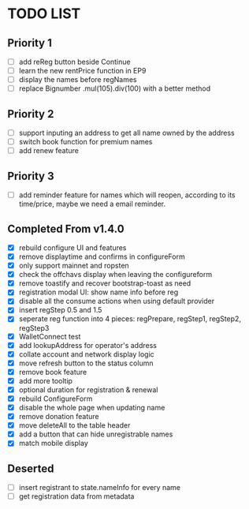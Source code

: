 # TODO LIST

## Priority 1

- [ ] add reReg button beside Continue
- [ ] learn the new rentPrice function in EP9
- [ ] display the names before regNames
- [ ] replace Bignumber .mul(105).div(100) with a better method

## Priority 2

- [ ] support inputing an address to get all name owned by the address
- [ ] switch book function for premium names
- [ ] add renew feature

## Priority 3

- [ ] add reminder feature for names which will reopen, according to its time/price, maybe we need a email reminder.

## Completed From v1.4.0

- [x] rebuild configure UI and features
- [x] remove displaytime and confirms in configureForm
- [x] only support mainnet and ropsten
- [x] check the offchavs display when leaving the configureform
- [x] remove toastify and recover bootstrap-toast as need
- [x] registration modal UI: show name info before reg
- [x] disable all the consume actions when using default provider
- [x] insert regStep 0.5 and 1.5
- [x] seperate reg function into 4 pieces: regPrepare, regStep1, regStep2, regStep3
- [x] WalletConnect test
- [x] add lookupAddress for operator's address
- [x] collate account and network display logic
- [x] move refresh button to the status column
- [x] remove book feature
- [x] add more tooltip
- [x] optional duration for registration & renewal
- [x] rebuild ConfigureForm
- [x] disable the whole page when updating name
- [x] remove donation feature
- [x] move deleteAll to the table header
- [x] add a button that can hide unregistrable names
- [x] match mobile display

## Deserted

- [ ] insert registrant to state.nameInfo for every name
- [ ] get registration data from metadata
